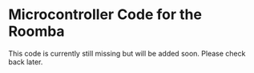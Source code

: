 # Microcontroller Code for the Roomba

This code is currently still missing but will be added soon. Please check back later.
